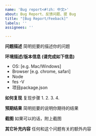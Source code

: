 ```yaml
---
name: 'Bug report<#!zh: 中文>'
about: Bug Report、反馈问题、提 Bug
title: "[Bug Report/Feeback]"
labels: ''
assignees: ''

---
```


**问题描述**
简明扼要的描述你的问题



**环境描述/版本信息 (请完成如下信息)**
 - OS: [e.g. Mac/Windows]
 - Browser [e.g. chrome, safari]
 - Node
 - fes -V
 - 项目package.json


**如何复现**
复现步骤
1.
2.
3.
4.

**预期结果**
简明扼要的说明你期待的结果



**截图**
如果可以的话，附上截图



**其它补充内容**
任何和这个问题有关的额外内容
